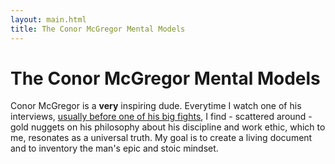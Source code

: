 ```yaml
---
layout: main.html
title: The Conor McGregor Mental Models
---
```


# The Conor McGregor Mental Models

Conor McGregor is a **very** inspiring dude. Everytime I watch one of his interviews, [usually before one of his big fights](https://www.youtube.com/watch?v=h3hHqipLj6c), I find - scattered around - gold nuggets on his philosophy about his discipline and work ethic, which to me, resonates as a universal truth. My goal is to create a living document and to inventory the man's epic and stoic mindset.

